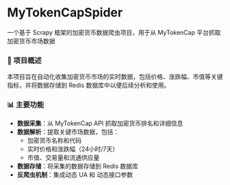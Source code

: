 # MyTokenCapSpider

一个基于 Scrapy 框架的加密货币数据爬虫项目，用于从 MyTokenCap 平台抓取加密货币市场数据

### 🚀 项目概述

本项目旨在自动化收集加密货币市场的实时数据，包括价格、涨跌幅、市值等关键指标，并将数据存储到 Redis 数据库中以便后续分析和使用。

### 📊 主要功能

- **数据采集**：从 MyTokenCap API 抓取加密货币排名和详细信息
- **数据解析**：提取关键市场数据，包括：
  - 加密货币名称和代码
  - 实时价格和涨跌幅（24小时/7天）
  - 市值、交易量和流通供应量
- **数据存储**：将采集的数据存储到 Redis 数据库
- **反爬虫机制**：集成动态 UA 和 动态接口参数
